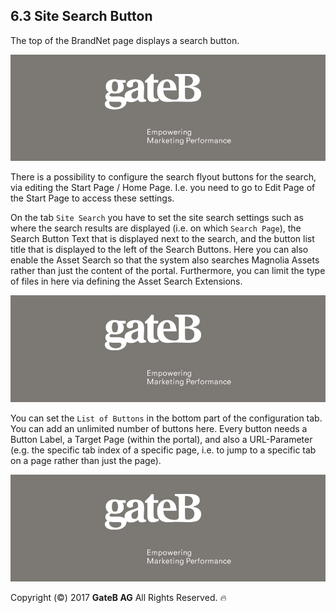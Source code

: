 ## 6.3 Site Search Button

The top of the BrandNet page displays a search button.

![alt text](../reference/dummy.png "this is a placeholder")

There is a possibility to configure the search flyout buttons for the search, via editing the Start Page / Home Page. I.e. you need to go to Edit Page of the Start Page to access these settings.

On the tab `Site Search` you have to set the site search settings such as where the search results are displayed (i.e. on which `Search Page`), the Search Button Text that is displayed next to the search, and the button list title that is displayed to the left of the Search Buttons. Here you can also enable the Asset Search so that the system also searches Magnolia Assets rather than just the content of the portal. Furthermore, you can limit the type of files in here via defining the Asset Search Extensions.

![alt text](../reference/dummy.png "this is a placeholder")

You can set the `List of Buttons` in the bottom part of the configuration tab. You can add an unlimited number of buttons here. Every button needs a Button Label, a Target Page (within the portal), and also a URL-Parameter (e.g. the specific tab index of a specific page, i.e. to jump to a specific tab on a page rather than just the page).

![alt text](../reference/dummy.png "this is a placeholder")


Copyright (©) 2017 **GateB AG** All Rights Reserved. :fire:
